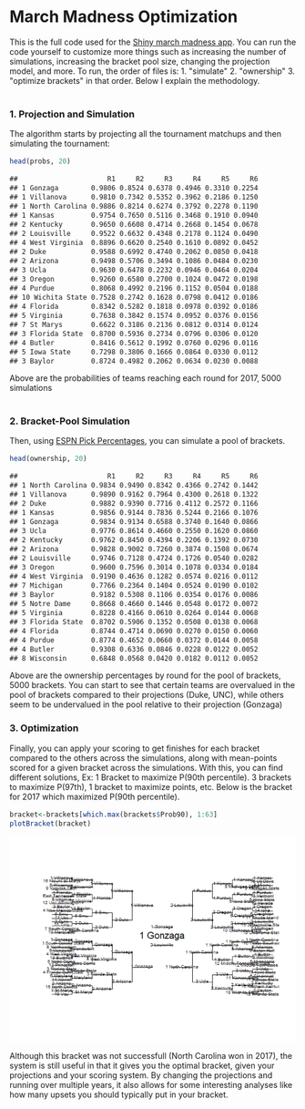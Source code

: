 # March Madness Optimization

This is the full code used for the [Shiny march madness app](https://bracketmath.shinyapps.io/ncaa/). You can run the code yourself to customize more things such as increasing the number of simulations, increasing the bracket pool size, changing the projection model, and more. To run, the order of files is: 1. "simulate" 2. "ownership" 3. "optimize brackets" in that order. Below I explain the methodology. <br /> <br />

### 1. Projection and Simulation

The algorithm starts by projecting all the tournament matchups and then simulating the tournament:

``` r
head(probs, 20)
```

    ##                      R1     R2     R3     R4     R5     R6
    ## 1 Gonzaga        0.9806 0.8524 0.6378 0.4946 0.3310 0.2254
    ## 1 Villanova      0.9810 0.7342 0.5352 0.3962 0.2186 0.1250
    ## 1 North Carolina 0.9886 0.8214 0.6274 0.3792 0.2278 0.1190
    ## 1 Kansas         0.9754 0.7650 0.5116 0.3468 0.1910 0.0940
    ## 2 Kentucky       0.9650 0.6608 0.4714 0.2668 0.1454 0.0678
    ## 2 Louisville     0.9522 0.6632 0.4348 0.2178 0.1124 0.0490
    ## 4 West Virginia  0.8896 0.6620 0.2540 0.1610 0.0892 0.0452
    ## 2 Duke           0.9588 0.6992 0.4740 0.2062 0.0850 0.0418
    ## 2 Arizona        0.9498 0.5706 0.3494 0.1086 0.0484 0.0230
    ## 3 Ucla           0.9630 0.6478 0.2232 0.0946 0.0464 0.0204
    ## 3 Oregon         0.9260 0.6580 0.2700 0.1024 0.0472 0.0198
    ## 4 Purdue         0.8068 0.4992 0.2196 0.1152 0.0504 0.0188
    ## 10 Wichita State 0.7528 0.2742 0.1628 0.0798 0.0412 0.0186
    ## 4 Florida        0.8342 0.5282 0.1818 0.0978 0.0392 0.0186
    ## 5 Virginia       0.7638 0.3842 0.1574 0.0952 0.0376 0.0156
    ## 7 St Marys       0.6622 0.3186 0.2136 0.0812 0.0314 0.0124
    ## 3 Florida State  0.8700 0.5936 0.2734 0.0796 0.0306 0.0120
    ## 4 Butler         0.8416 0.5612 0.1992 0.0760 0.0296 0.0116
    ## 5 Iowa State     0.7298 0.3806 0.1666 0.0864 0.0330 0.0112
    ## 3 Baylor         0.8724 0.4982 0.2062 0.0634 0.0230 0.0088

Above are the probabilities of teams reaching each round for 2017, 5000 simulations <br /> <br />

### 2. Bracket-Pool Simulation

Then, using [ESPN Pick Percentages](http://games.espn.com/tournament-challenge-bracket/2017/en/whopickedwhom), you can simulate a pool of brackets.

``` r
head(ownership, 20)
```

    ##                      R1     R2     R3     R4     R5     R6
    ## 1 North Carolina 0.9834 0.9490 0.8342 0.4366 0.2742 0.1442
    ## 1 Villanova      0.9890 0.9162 0.7964 0.4300 0.2618 0.1322
    ## 2 Duke           0.9882 0.9390 0.7716 0.4112 0.2572 0.1166
    ## 1 Kansas         0.9856 0.9144 0.7836 0.5244 0.2166 0.1076
    ## 1 Gonzaga        0.9834 0.9134 0.6588 0.3740 0.1640 0.0866
    ## 3 Ucla           0.9776 0.8614 0.4660 0.2550 0.1620 0.0860
    ## 2 Kentucky       0.9762 0.8450 0.4394 0.2206 0.1392 0.0730
    ## 2 Arizona        0.9828 0.9002 0.7260 0.3874 0.1508 0.0674
    ## 2 Louisville     0.9746 0.7128 0.4724 0.1726 0.0540 0.0282
    ## 3 Oregon         0.9600 0.7596 0.3014 0.1078 0.0334 0.0184
    ## 4 West Virginia  0.9190 0.4636 0.1282 0.0574 0.0216 0.0112
    ## 7 Michigan       0.7766 0.2364 0.1404 0.0524 0.0190 0.0102
    ## 3 Baylor         0.9182 0.5308 0.1106 0.0354 0.0176 0.0086
    ## 5 Notre Dame     0.8668 0.4660 0.1446 0.0548 0.0172 0.0072
    ## 5 Virginia       0.8228 0.4166 0.0610 0.0264 0.0144 0.0068
    ## 3 Florida State  0.8702 0.5906 0.1352 0.0508 0.0138 0.0068
    ## 4 Florida        0.8744 0.4714 0.0690 0.0270 0.0150 0.0060
    ## 4 Purdue         0.8774 0.4652 0.0660 0.0372 0.0144 0.0058
    ## 4 Butler         0.9308 0.6336 0.0846 0.0228 0.0122 0.0052
    ## 8 Wisconsin      0.6848 0.0568 0.0420 0.0182 0.0112 0.0052

Above are the ownership percentages by round for the pool of brackets, 5000 brackets. You can start to see that certain teams are overvalued in the pool of brackets compared to their projections (Duke, UNC), while others seem to be undervalued in the pool relative to their projection (Gonzaga)

### 3. Optimization

Finally, you can apply your scoring to get finishes for each bracket compared to the others across the simulations, along with mean-points scored for a given bracket across the simulations. With this, you can find different solutions, Ex: 1 Bracket to maximize P(90th percentile). 3 brackets to maximize P(97th), 1 bracket to maximize points, etc. Below is the bracket for 2017 which maximized P(90th percentile).

``` r
bracket<-brackets[which.max(brackets$Prob90), 1:63]
plotBracket(bracket)
```

![](README_files/figure-markdown_github/unnamed-chunk-4-1.png)

Although this bracket was not successfull (North Carolina won in 2017), the system is still useful in that it gives you the optimal bracket, given your projections and your scoring system. By changing the projections and running over multiple years, it also allows for some interesting analyses like how many upsets you should typically put in your bracket.
